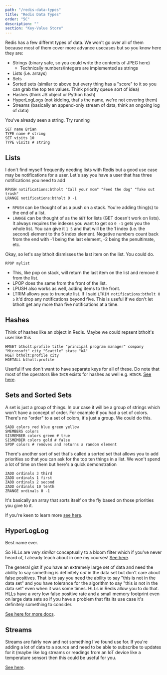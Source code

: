 ```yaml
---
path: "/redis-data-types"
title: "Redis Data Types"
order: "5C"
description: ""
section: "Key-Value Store"
---
```


Redis has a few differnt types of data. We won't go over all of them because most of them cover more advance usecases but so you know here they are:

- Strings (binary safe, so you could write the contents of JPEG here)
  - Technically numbers/integers are implemented as strings
- Lists (i.e. arrays)
- Sets
- Sorted sets (similar to above but every thing has a "score" to it so you can grab the top ten values. Think priority queue sort of idea)
- Hashes (think JS object or Python hash)
- HyperLogLogs (not kidding, that's the name, we're not covering them)
- Streams (basically an append-only stream of data, think an ongoing log of data)

You've already seen a string. Try running

```redis
SET name Brian
TYPE name # string
SET visits 10
TYPE visits # string
```

## Lists

I don't find myself frequently needing lists with Redis but a good use case may be notifications for a user. Let's say you have a user that has three notifications you need to add

```redis
RPUSH notifications:btholt "Call your mom" "Feed the dog" "Take out trash"
LRANGE notifications:btholt 0 -1
```

- `RPUSH` can be thought of as a push on a stack. You're adding thing(s) to the end of a list.
- `LRANGE` can be thought of as the `GET` for lists (GET doesn't work on lists). It always requires the indexes you want to get so `0 -1` gets you the whole list. You can give it `1 5` and that will be the 1 index (i.e. the second) element to the 5 index element. Negative numbers count back from the end with -1 being the last element, -2 being the penultimate, etc.

Okay, so let's say btholt dismisses the last item on the list. You could do.

```redis
RPOP mylist
```

- This, like pop on stack, will return the last item on the list and remove it from the list.
- LPOP does the same from the front of the list.
- LPUSH also works as well, adding items to the front.
- LTRIM allows you to truncate list. If I said `LTRIM notifications:btholt 0 5` it'd drop any notifications beyond five. This is useful if we don't let btholt get any more than five notifications at a time.

## Hashes

Think of hashes like an object in Redis. Maybe we could repsent btholt's user like this

```redis
HMSET btholt:profile title "principal program manager" company "Microsoft" city "Seattle" state "WA"
HGET btholt:profile city
HGETALL btholt:profile
```

Userful if we don't want to have separate keys for all of these. Do note that most of the operators like `INCR` exists for hashes as well e.g. `HINCR`. [See here][hash].

## Sets and Sorted Sets

A set is just a group of things. In our case it will be a group of strings which won't have a concept of order. For example if you had a set of colors. There's no "order" to a set of colors, it's just a group. We could do this.

```redis
SADD colors red blue green yellow
SMEMBERS colors
SISMEMBER colors green # true
SISMEMBER colors gold # false
SPOP colors # removes and returns a random element
```

There's another sort of set that's called a sorted set that allows you to add priorities so that you can ask for the top ten things in a list. We won't spend a lot of time on them but here's a quick demonstration

```redis
ZADD ordinals 3 third
ZADD ordinals 1 first
ZADD ordinals 2 second
ZADD ordinals 10 tenth
ZRANGE ordinals 0 -1
```

It's basically an array that sorts itself on the fly based on those priorities you give to it.

If you're keen to learn more [see here][sorted-sets].

## HyperLogLog

Best name ever.

So HLLs are _very similar_ conceptually to a bloom filter which if you've never heard of, I already teach about in one my courses! [See here][bloom-filter].

The general gist if you have an extremely large set of data and need the ability to say something is definitely _not_ in the data set but don't care about false positives. That is to say you need the ability to say "this is not in the data set" and you have tolerance for the algorithm to say "this is not in the data set" even when it was some times. HLLs in Redis allow you to do that. HLLs have a very low false positive rate and a small memory footprint even on large data sets so if you have a problem that fits its use case it's definitely something to consider.

[See here for more docs][hll].

## Streams

Streams are fairly new and not something I've found use for. If you're adding a lot of data to a source and need to be able to subscribe to updates for it (maybe like log streams or readings from an IoT device like a temperature sensor) then this could be useful for you.

[See here][streams].

[hash]: https://redis.io/commands#hash
[sorted-sets]: https://redis.io/topics/data-types-intro#redis-sorted-sets
[bloom-filter]: https://btholt.github.io/four-semesters-of-cs-part-two/bloom-filters
[hll]: https://redis.io/topics/data-types-intro#hyperloglogs
[streams]: https://redis.io/topics/streams-intro
